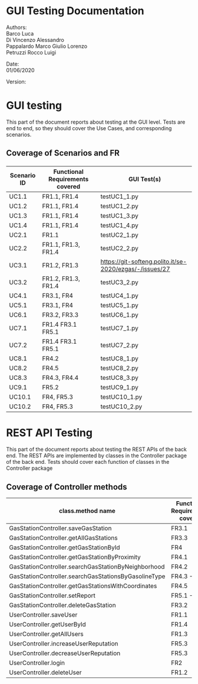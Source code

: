 # GUI  Testing Documentation 

Authors:<br />
Barco Luca<br />Di Vincenzo Alessandro<br />Pappalardo Marco Giulio Lorenzo<br />Petruzzi Rocco Luigi<br />

Date:<br />01/06/2020

Version:

# GUI testing

This part of the document reports about testing at the GUI level. Tests are end to end, so they should cover the Use Cases, and corresponding scenarios.

## Coverage of Scenarios and FR


### 

| Scenario ID | Functional Requirements covered |GUI Test(s) | 
| ----------- | ------------------------------- | ----------- | 
| UC1.1       |   FR1.1, FR1.4                   | testUC1_1.py|
| UC1.2       |   FR1.1, FR1.4                   |testUC1_2.py |
| UC1.3       |   FR1.1, FR1.4           |testUC1_3.py |
| UC1.4       |   FR1.1, FR1.4           |testUC1_4.py |
| UC2.1       |   FR1.1                         |testUC2_1.py |
| UC2.2       |   FR1.1, FR1.3, FR1.4           |testUC2_2.py |
| UC3.1       |   FR1.2, FR1.3                         |https://git-softeng.polito.it/se-2020/ezgas/-/issues/27|
| UC3.2       |   FR1.2, FR1.3, FR1.4           |testUC3_2.py |
| UC4.1 | FR3.1, FR4 |testUC4_1.py|
| UC5.1| FR3.1, FR4 |testUC5_1.py|
| UC6.1| FR3.2, FR3.3 |testUC6_1.py |
| UC7.1| FR1.4 FR3.1 FR5.1| testUC7_1.py|
| UC7.2| FR1.4 FR3.1 FR5.1|testUC7_2.py |
| UC8.1| FR4.2 |testUC8_1.py |
| UC8.2| FR4.5|testUC8_2.py|
| UC8.3 | FR4.3, FR4.4|testUC8_3.py |
| UC9.1| FR5.2|testUC9_1.py  |
| UC10.1| FR4, FR5.3 |testUC10_1.py |
| UC10.2| FR4, FR5.3 |testUC10_2.py|          


# REST  API  Testing

This part of the document reports about testing the REST APIs of the back end. The REST APIs are implemented by classes in the Controller package of the back end. 
Tests should cover each function of classes in the Controller package

## Coverage of Controller methods


<Report in this table the test cases defined to cover all methods in Controller classes >

| class.method name | Functional Requirements covered |REST  API Test(s) | 
| ----------- | ------------------------------- | ----------- | 
|  GasStationController.saveGasStation                   | FR3.1         |  TC01_TestsaveGasStation                   |     
|  GasStationController.getAllGasStations                | FR3.3         |  TC02_TestgetAllGasStations                |
|  GasStationController.getGasStationById                | FR4           |  TC03_TestgetGasStationById                |
|  GasStationController.getGasStationByProximity         | FR4.1         |  TC04_TestgetGasStationByProximity         |
|  GasStationController.searchGasStationByNeighborhood   | FR4.2         |  TC05_TestsearchGasStationsByNeighborhood  |
|  GasStationController.searchGasStationsByGasolineType  | FR4.3 - FR4.5 |  TC06_TestsearchGasStationsByGasolineType  |
|  GasStationController.getGasStationsWithCoordinates    | FR4.5         |  TC07_TestgetGasStationsWithCoordinates    |
|  GasStationController.setReport                        | FR5.1 - FR5.2 |  TC09_TestsetReport                        |
|  GasStationController.deleteGasStation                 | FR3.2         |  TC10_TestdeleteGasStation                 |
|  UserController.saveUser                               | FR1.1         |  TC11_TestsaveUser                         |
|  UserController.getUserById                            | FR1.4         |  TC12_TestgetUserById                      |
|  UserController.getAllUsers                            | FR1.3         |  TC13_TestgetAllUsers                      |
|  UserController.increaseUserReputation                 | FR5.3         |  TC14_TestincreaseUserReputation           |
|  UserController.decreaseUserReputation                 | FR5.3         |  TC15_TestdecreaseUserReputation           |
|  UserController.login                                  | FR2           |  TC16_Testlogin                            |
|  UserController.deleteUser                             | FR1.2         |  TC17_TestdeleteUser                       |
<!--
|  GasStationController.getGasStationWithoutCoordinates  | FR  |  TC08_TestgetGasStationsWithoutCoordinates | 

check FR for TC04 -->